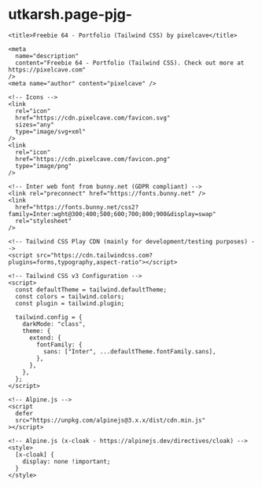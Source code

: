 # utkarsh.page-pjg-
<!doctype html>
<html lang="en" class="scroll-smooth">
  <head>
    <meta charset="utf-8" />
    <meta name="viewport" content="width=device-width,initial-scale=1.0" />

    <title>Freebie 64 - Portfolio (Tailwind CSS) by pixelcave</title>

    <meta
      name="description"
      content="Freebie 64 - Portfolio (Tailwind CSS). Check out more at https://pixelcave.com"
    />
    <meta name="author" content="pixelcave" />

    <!-- Icons -->
    <link
      rel="icon"
      href="https://cdn.pixelcave.com/favicon.svg"
      sizes="any"
      type="image/svg+xml"
    />
    <link
      rel="icon"
      href="https://cdn.pixelcave.com/favicon.png"
      type="image/png"
    />

    <!-- Inter web font from bunny.net (GDPR compliant) -->
    <link rel="preconnect" href="https://fonts.bunny.net" />
    <link
      href="https://fonts.bunny.net/css2?family=Inter:wght@300;400;500;600;700;800;900&display=swap"
      rel="stylesheet"
    />

    <!-- Tailwind CSS Play CDN (mainly for development/testing purposes) -->
    <script src="https://cdn.tailwindcss.com?plugins=forms,typography,aspect-ratio"></script>

    <!-- Tailwind CSS v3 Configuration -->
    <script>
      const defaultTheme = tailwind.defaultTheme;
      const colors = tailwind.colors;
      const plugin = tailwind.plugin;

      tailwind.config = {
        darkMode: "class",
        theme: {
          extend: {
            fontFamily: {
              sans: ["Inter", ...defaultTheme.fontFamily.sans],
            },
          },
        },
      };
    </script>

    <!-- Alpine.js -->
    <script
      defer
      src="https://unpkg.com/alpinejs@3.x.x/dist/cdn.min.js"
    ></script>

    <!-- Alpine.js (x-cloak - https://alpinejs.dev/directives/cloak) -->
    <style>
      [x-cloak] {
        display: none !important;
      }
    </style>
  </head>
  <body class="antialiased">
    <!-- Page Container -->
    <div
      x-data="{
        darkMode: false,
        toggleDarkMode() {
          this.darkMode = ! this.darkMode;

          // Toggle dark class on html element
          if (this.darkMode) {
            document.body.parentNode.classList.add('dark');
          } else {
            document.body.parentNode.classList.remove('dark');
          }
        }
      }"
      class="min-h-dvh min-w-80 bg-white text-zinc-800 dark:bg-zinc-950 dark:text-zinc-100"
    >
      <!-- Page Content -->
      <main
        id="page-content"
        class="mx-auto flex max-w-6xl flex-auto flex-col px-4 pb-4 lg:px-8 lg:pb-8"
      >
        <!-- Main Header -->
        <header
          id="page-header"
          class="flex flex-none items-center justify-between py-7"
        >
          <div class="flex items-center gap-2">
            <!-- Logo -->
            <a
              href="javascript:void(0)"
              class="text-2xl font-thin tracking-widest hover:text-purple-600 active:opacity-75 dark:hover:text-purple-400"
            >
              UTKARSH
            </a>
            <!-- END Logo -->

            <!-- Toggle Dark Mode -->
            <button
              x-on:click="toggleDarkMode()"
              type="button"
              class="relative inline-flex size-9 items-center justify-center text-zinc-600 hover:opacity-75 dark:text-zinc-400"
            >
              <div
                x-cloak
                x-show="!darkMode"
                x-transition:enter="transition ease-out duration-150"
                x-transition:enter-start="opacity-0 rotate-180"
                x-transition:enter-end="opacity-100 rotate-0"
                x-transition:leave="transition ease-in duration-100"
                x-transition:leave-start="opacity-100 rotate-0"
                x-transition:leave-end="opacity-0 rotate-180"
                class="absolute inset-0 flex items-center justify-center"
              >
                <svg
                  xmlns="http://www.w3.org/2000/svg"
                  fill="none"
                  viewBox="0 0 24 24"
                  stroke-width="1.5"
                  stroke="currentColor"
                  class="hi-outline hi-sun inline-block size-5"
                >
                  <path
                    stroke-linecap="round"
                    stroke-linejoin="round"
                    d="M12 3v2.25m6.364.386-1.591 1.591M21 12h-2.25m-.386 6.364-1.591-1.591M12 18.75V21m-4.773-4.227-1.591 1.591M5.25 12H3m4.227-4.773L5.636 5.636M15.75 12a3.75 3.75 0 1 1-7.5 0 3.75 3.75 0 0 1 7.5 0Z"
                  />
                </svg>
              </div>
              <div
                x-cloak
                x-show="darkMode"
                x-transition:enter="transition ease-out duration-150"
                x-transition:enter-start="opacity-0 rotate-180"
                x-transition:enter-end="opacity-100 rotate-0"
                x-transition:leave="transition ease-in duration-100"
                x-transition:leave-start="opacity-100 rotate-0"
                x-transition:leave-end="opacity-0 rotate-180"
                class="absolute inset-0 flex items-center justify-center"
              >
                <svg
                  xmlns="http://www.w3.org/2000/svg"
                  fill="none"
                  viewBox="0 0 24 24"
                  stroke-width="1.5"
                  stroke="currentColor"
                  class="hi-outline hi-moon inline-block size-5"
                >
                  <path
                    stroke-linecap="round"
                    stroke-linejoin="round"
                    d="M21.752 15.002A9.72 9.72 0 0 1 18 15.75c-5.385 0-9.75-4.365-9.75-9.75 0-1.33.266-2.597.748-3.752A9.753 9.753 0 0 0 3 11.25C3 16.635 7.365 21 12.75 21a9.753 9.753 0 0 0 9.002-5.998Z"
                  />
                </svg>
              </div>
            </button>
            <!-- END Toggle Dark Mode -->
          </div>
          <div class="flex items-center gap-4">
            <!-- Nav -->
            <nav class="flex items-center gap-6">
              <a
                href="#projects"
                class="text-sm font-medium decoration-purple-600 decoration-2 underline-offset-8 hover:text-black hover:underline dark:decoration-purple-400 dark:hover:text-white"
              >
                Projects
              </a>
              <a
                href="#contact"
                class="text-sm font-medium decoration-purple-600 decoration-2 underline-offset-8 hover:text-black hover:underline dark:decoration-purple-400 dark:hover:text-white"
              >
                Hire me
              </a>
            </nav>
            <!-- END Nav -->
          </div>
        </header>
        <!-- END Main Header -->

        <!-- Main Content -->
        <div class="grid grid-cols-1 gap-6 md:grid-cols-12">
          <!-- Photo -->
          <div class="col-span-1 md:col-span-5">
            <div class="aspect-h-1 aspect-w-1">
              <img
                src=<img jsname="kSDGid" class="bn6k9b" aria-hidden="true" alt="" role="none" 
             <img
                src="utkarsh-photo.jpg"
                alt="Utkarsh Portfolio"
                class="rounded-xl object-cover"
             />
            </div>
          </div>
          <!-- END Photo -->

          <!-- Intro -->
          <div
            class="relative col-span-1 flex flex-col overflow-hidden rounded-xl bg-zinc-100 p-12 dark:bg-zinc-900 md:col-span-7"
          >
            <div
              aria-hidden="true"
              class="absolute -left-20 -top-20 size-48 rounded-full bg-yellow-500 blur-2xl"
            ></div>
            <div
              aria-hidden="true"
              class="absolute -right-10 -top-10 size-64 rounded-full bg-orange-300 blur-3xl"
            ></div>
            <div
              aria-hidden="true"
              class="absolute inset-0 bg-yellow-100/50 backdrop-blur-md dark:bg-yellow-900/75"
            ></div>
            <div class="relative mt-auto">
              <h1 class="text-4xl font-medium text-black dark:text-white">
                "Hi there, I'm Utkarsh Barnwal!"
              </h1>
              <h2 class="mt-3 leading-relaxed text-zinc-900 dark:text-zinc-200">
                "I'm a passionate Web Developer currently pursuing my BCA, equipped with strong problem-solving skills and a creative mindset. I specialize in crafting modern, responsive, and user-friendly websites using HTML, CSS, JavaScript, and various front-end technologies.
                
                With a keen interest in UI/UX design, I focus on building interactive web applications that enhance user experience. My expertise extends to developing seamless, high-performance websites with clean code and efficient functionality.
                
                I believe in continuous learning and staying updated with the latest web trends and technologies. Through my projects, I demonstrate my ability to design, develop, and optimize websites that not only look great but also function flawlessly. My goal is to create innovative digital experiences that make an impact!"
              </h2>
            </div>
          </div>
          <!-- END Intro -->

          <!-- Projects -->
          <a
            id="projects"
            href="javascript:void(0)"
            class="group relative col-span-1 overflow-hidden rounded-xl bg-zinc-100 p-6 hover:bg-zinc-200/75 active:bg-zinc-200 dark:bg-zinc-900 dark:hover:bg-zinc-800/75 dark:active:bg-zinc-800 md:col-span-4"
          >
            <div
              class="absolute right-6 top-6 scale-0 opacity-0 transition duration-75 ease-out group-hover:scale-100 group-hover:opacity-100"
              aria-hidden="true"
            >
              <svg
                xmlns="http://www.w3.org/2000/svg"
                viewBox="0 0 24 24"
                fill="currentColor"
                class="hi-solid hi-arrow-small-right inline-block size-6"
              >
                <path
                  fill-rule="evenodd"
                  d="M3.75 12a.75.75 0 0 1 .75-.75h13.19l-5.47-5.47a.75.75 0 0 1 1.06-1.06l6.75 6.75a.75.75 0 0 1 0 1.06l-6.75 6.75a.75.75 0 1 1-1.06-1.06l5.47-5.47H4.5a.75.75 0 0 1-.75-.75Z"
                  clip-rule="evenodd"
                />
              </svg>
            </div>
            <h3 class="text-lg font-medium text-zinc-950 dark:text-zinc-50">
              Wev dev
            </h3>
            <h4 class="text-sm text-zinc-600 dark:text-zinc-400">This month</h4>
            <div
              class="aspect-h-3 aspect-w-4 mt-10 transition duration-150 ease-out group-hover:scale-105"
            >
              <img
                src=https://cdn-employer-wp.arc.dev/wp-content/uploads/2022/04/good-software-developer-1128x635.jpg
                alt="Project 1"
                class="rounded-xl object-cover"
              />
            </div>
          </a>
          <a
            href="javascript:void(0)"
            class="group relative col-span-1 overflow-hidden rounded-xl bg-zinc-100 p-6 hover:bg-zinc-200/75 active:bg-zinc-200 dark:bg-zinc-900 dark:hover:bg-zinc-800/75 dark:active:bg-zinc-800 md:col-span-4"
          >
            <div
              class="absolute right-6 top-6 scale-0 opacity-0 transition duration-75 ease-out group-hover:scale-100 group-hover:opacity-100"
              aria-hidden="true"
            >
              <svg
                xmlns="http://www.w3.org/2000/svg"
                viewBox="0 0 24 24"
                fill="currentColor"
                class="hi-solid hi-arrow-small-right inline-block size-6"
              >
                <path
                  fill-rule="evenodd"
                  d="M3.75 12a.75.75 0 0 1 .75-.75h13.19l-5.47-5.47a.75.75 0 0 1 1.06-1.06l6.75 6.75a.75.75 0 0 1 0 1.06l-6.75 6.75a.75.75 0 1 1-1.06-1.06l5.47-5.47H4.5a.75.75 0 0 1-.75-.75Z"
                  clip-rule="evenodd"
                />
              </svg>
            </div>
            <h3 class="text-lg font-medium text-zinc-950 dark:text-zinc-50">
             Python
            </h3>
            <h4 class="text-sm text-zinc-600 dark:text-zinc-400">This month</h4>
            <div
              class="aspect-h-3 aspect-w-4 mt-10 transition duration-150 ease-out group-hover:scale-105"
            >
              <img
                src=https://blog.eduonix.com/wp-content/uploads/2018/09/Scientific-Python-Scipy.jpg
                alt="Project 2"
                class="rounded-xl object-cover"
              />
            </div>
          </a>
          <a
            href="javascript:void(0)"
            class="group relative col-span-1 overflow-hidden rounded-xl bg-zinc-100 p-6 hover:bg-zinc-200/75 active:bg-zinc-200 dark:bg-zinc-900 dark:hover:bg-zinc-800/75 dark:active:bg-zinc-800 md:col-span-4"
          >
            <div
              class="absolute right-6 top-6 scale-0 opacity-0 transition duration-75 ease-out group-hover:scale-100 group-hover:opacity-100"
              aria-hidden="true"
            >
              <svg
                xmlns="http://www.w3.org/2000/svg"
                viewBox="0 0 24 24"
                fill="currentColor"
                class="hi-solid hi-arrow-small-right inline-block size-6"
              >
                <path
                  fill-rule="evenodd"
                  d="M3.75 12a.75.75 0 0 1 .75-.75h13.19l-5.47-5.47a.75.75 0 0 1 1.06-1.06l6.75 6.75a.75.75 0 0 1 0 1.06l-6.75 6.75a.75.75 0 1 1-1.06-1.06l5.47-5.47H4.5a.75.75 0 0 1-.75-.75Z"
                  clip-rule="evenodd"
                />
              </svg>
            </div>
            <h3 class="text-lg font-medium text-zinc-950 dark:text-zinc-50">
              <HTML:5>
                C++
            </h3>
              
            <h4 class="text-sm text-zinc-600 dark:text-zinc-400">This month</h4>
            <div
              class="aspect-h-3 aspect-w-4 mt-10 transition duration-150 ease-out group-hover:scale-105"
            >
              <img
                src=https://assets.codeguru.com/uploads/2003/02/C-tutorials-420x420.jpg
                alt="Project 3"
                class="rounded-xl object-cover"
              />
            </div>
          </a>
          <a
            href="javascript:void(0)"
            class="group relative col-span-1 overflow-hidden rounded-xl bg-zinc-100 p-6 hover:bg-zinc-200/75 active:bg-zinc-200 dark:bg-zinc-900 dark:hover:bg-zinc-800/75 dark:active:bg-zinc-800 md:col-span-4"
          >
            <div
              class="absolute right-6 top-6 scale-0 opacity-0 transition duration-75 ease-out group-hover:scale-100 group-hover:opacity-100"
              aria-hidden="true"
            >
              <svg
                xmlns="http://www.w3.org/2000/svg"
                viewBox="0 0 24 24"
                fill="currentColor"
                class="hi-solid hi-arrow-small-right inline-block size-6"
              >
                <path
                  fill-rule="evenodd"
                  d="M3.75 12a.75.75 0 0 1 .75-.75h13.19l-5.47-5.47a.75.75 0 0 1 1.06-1.06l6.75 6.75a.75.75 0 0 1 0 1.06l-6.75 6.75a.75.75 0 1 1-1.06-1.06l5.47-5.47H4.5a.75.75 0 0 1-.75-.75Z"
                  clip-rule="evenodd"
                />
              </svg>
            </div>
            <h3 class="text-lg font-medium text-zinc-950 dark:text-zinc-50">
              Power BI
            </h3>
            <h4 class="text-sm text-zinc-600 dark:text-zinc-400">Last month</h4>
            <div
              class="aspect-h-3 aspect-w-4 mt-10 transition duration-150 ease-out group-hover:scale-105"
            >
              <img
                src="https://d17thj9kqp1mkn.cloudfront.net/strapi-assets-tech_a34b41e7f9.jpg">
            
            </div>
          </a>
          <a
            href="javascript:void(0)"
            class="group relative col-span-1 overflow-hidden rounded-xl bg-zinc-100 p-6 hover:bg-zinc-200/75 active:bg-zinc-200 dark:bg-zinc-900 dark:hover:bg-zinc-800/75 dark:active:bg-zinc-800 md:col-span-4"
          >
            <div
              class="absolute right-6 top-6 scale-0 opacity-0 transition duration-75 ease-out group-hover:scale-100 group-hover:opacity-100"
              aria-hidden="true"
            >
              <svg
                xmlns="http://www.w3.org/2000/svg"
                viewBox="0 0 24 24"
                fill="currentColor"
                class="hi-solid hi-arrow-small-right inline-block size-6"
              >
                <path
                  fill-rule="evenodd"
                  d="M3.75 12a.75.75 0 0 1 .75-.75h13.19l-5.47-5.47a.75.75 0 0 1 1.06-1.06l6.75 6.75a.75.75 0 0 1 0 1.06l-6.75 6.75a.75.75 0 1 1-1.06-1.06l5.47-5.47H4.5a.75.75 0 0 1-.75-.75Z"
                  clip-rule="evenodd"
                />
              </svg>
            </div>
            <h3 class="text-lg font-medium text-zinc-950 dark:text-zinc-50">
              Data structure
            </h3>
            <h4 class="text-sm text-zinc-600 dark:text-zinc-400">Last month</h4>
            <div
              class="aspect-h-3 aspect-w-4 mt-10 transition duration-150 ease-out group-hover:scale-105"
            >
              <img
                src=https://media2.dev.to/dynamic/image/width=1000,height=420,fit=cover,gravity=auto,format=auto/https%3A%2F%2Fthepracticaldev.s3.amazonaws.com%2Fi%2Fsrnvrd7vfeeq5qpxnabq.png
                alt="Project 5"
                class="rounded-xl object-cover"
              />
            </div>
          </a>
          <a
            href="javascript:void(0)"
            class="group relative col-span-1 overflow-hidden rounded-xl bg-zinc-100 p-6 hover:bg-zinc-200/75 active:bg-zinc-200 dark:bg-zinc-900 dark:hover:bg-zinc-800/75 dark:active:bg-zinc-800 md:col-span-4"
          >
            <div
              class="absolute right-6 top-6 scale-0 opacity-0 transition duration-75 ease-out group-hover:scale-100 group-hover:opacity-100"
              aria-hidden="true"
            >
              <svg
                xmlns="http://www.w3.org/2000/svg"
                viewBox="0 0 24 24"
                fill="currentColor"
                class="hi-solid hi-arrow-small-right inline-block size-6"
              >
                <path
                  fill-rule="evenodd"
                  d="M3.75 12a.75.75 0 0 1 .75-.75h13.19l-5.47-5.47a.75.75 0 0 1 1.06-1.06l6.75 6.75a.75.75 0 0 1 0 1.06l-6.75 6.75a.75.75 0 1 1-1.06-1.06l5.47-5.47H4.5a.75.75 0 0 1-.75-.75Z"
                  clip-rule="evenodd"
                />
              </svg>
            </div>
            <h3 class="text-lg font-medium text-zinc-950 dark:text-zinc-50">
              Graphic design
            </h3>
            <h4 class="text-sm text-zinc-600 dark:text-zinc-400">Last month</h4>
            <div
              class="aspect-h-3 aspect-w-4 mt-10 transition duration-150 ease-out group-hover:scale-105"
            >
              <img
                src=<img width="540" height="457" src="https://www.netleafinfosoft.com/our-blog/wp-content/uploads/2019/10/Graphic-Design-Services-in-Gurgaon.jpg" class="attachment-post-thumbnail size-post-thumbnail wp-post-image" alt="Graphic Design Services in Gurgaon" decoding="async" srcset="https://www.netleafinfosoft.com/our-blog/wp-content/uploads/2019/10/Graphic-Design-Services-in-Gurgaon.jpg 540w, https://www.netleafinfosoft.com/our-blog/wp-content/uploads/2019/10/Graphic-Design-Services-in-Gurgaon-473x400.jpg 473w" sizes="(max-width: 540px) 100vw, 540px">
            
            </div>
          </a>
          <!-- END Projects -->

          <!-- Contact -->
          <div
            id="contact"
            class="relative col-span-1 flex flex-col overflow-hidden rounded-xl bg-zinc-100 px-12 py-20 dark:bg-zinc-900 md:col-span-12"
          >
            <div
              aria-hidden="true"
              class="absolute -left-20 -top-20 size-48 rounded-full bg-pink-300 blur-2xl"
            ></div>
            <div
              aria-hidden="true"
              class="absolute -bottom-48 -right-48 size-96 rounded-full bg-indigo-200 blur-2xl dark:bg-indigo-400/50"
            ></div>
            <div
              aria-hidden="true"
              class="absolute -right-48 -top-48 size-96 rounded-full bg-purple-200 blur-3xl dark:bg-purple-400/50"
            ></div>
            <div
              aria-hidden="true"
              class="absolute inset-0 bg-purple-100/50 backdrop-blur-md dark:bg-purple-900/75"
            ></div>
            <div class="relative mx-auto mt-auto max-w-md">
              <h2 class="text-4xl font-medium text-black dark:text-white">
                Get in touch
              </h2>
              <h3 class="mt-3 leading-relaxed text-zinc-900 dark:text-zinc-200">
                Looking for a creative partner for your next project? I'm
                currently available for freelance work and would love to hear
                about your ideas. Whether you need branding, web design, or
                print materials, let's collaborate to bring your vision to life.
              </h3>
              <form onsubmit="return false;" class="mt-10 w-full space-y-6">
                <div class="space-y-2">
                  <label for="name" class="text-sm font-medium">Name</label>
                  <input
                    type="text"
                    id="name"
                    name="name"
                    class="block w-full rounded-lg border border-white px-5 py-3 leading-6 placeholder-zinc-500 focus:border-purple-500 focus:ring focus:ring-purple-500/50 dark:border-purple-950 dark:bg-purple-950 dark:placeholder-zinc-400 dark:focus:border-purple-500"
                  />
                </div>
                <div class="space-y-2">
                  <label for="email" class="text-sm font-medium">Email</label>
                  <input
                    type="email"
                    id="email"
                    name="email"
                    class="block w-full rounded-lg border border-white px-5 py-3 leading-6 placeholder-zinc-500 focus:border-purple-500 focus:ring focus:ring-purple-500/50 dark:border-purple-950 dark:bg-purple-950 dark:placeholder-zinc-400 dark:focus:border-purple-500"
                  />
                </div>
                <div class="space-y-2">
                  <label for="message" class="text-sm font-medium"
                    >Message</label
                  >
                  <textarea
                    id="message"
                    name="message"
                    rows="6"
                    class="block w-full rounded-lg border border-white px-5 py-3 leading-6 placeholder-zinc-500 focus:border-purple-500 focus:ring focus:ring-purple-500/50 dark:border-purple-950 dark:bg-purple-950 dark:placeholder-zinc-400 dark:focus:border-purple-500"
                  ></textarea>
                </div>
                <button
                  type="submit"
                  class="inline-flex w-full items-center justify-center gap-2 rounded-lg border border-purple-700 bg-purple-700 px-5 py-3 text-sm font-semibold leading-6 text-white hover:border-purple-600 hover:bg-purple-600 hover:text-white focus:ring focus:ring-purple-400/50 active:border-purple-700 active:bg-purple-700 dark:focus:ring-purple-400/90 lg:w-auto"
                >
                  <span>Send Message</span>
                </button>
              </form>
            </div>
          </div>
          <!-- END Contact -->

          <!-- Footer -->
          <footer
            class="flex flex-col gap-6 py-7 text-center text-sm md:col-span-12 md:flex-row-reverse md:justify-between md:gap-0 md:text-left"
          >
            <nav class="flex items-center justify-center gap-4">
              <a
                href="javascript:void(0)"
                class="text-zinc-400 hover:text-zinc-800 dark:hover:text-white"
              >
                <svg
                  class="bi bi-twitter-x inline-block size-5"
                  xmlns="http://www.w3.org/2000/svg"
                  fill="currentColor"
                  viewBox="0 0 16 16"
                  aria-hidden="true"
                >
                  <path
                    d="M12.6.75h2.454l-5.36 6.142L16 15.25h-4.937l-3.867-5.07-4.425 5.07H.316l5.733-6.57L0 .75h5.063l3.495 4.633L12.601.75Zm-.86 13.028h1.36L4.323 2.145H2.865l8.875 11.633Z"
                  />
                </svg>
              </a>
              <a
                href="javascript:void(0)"
                class="text-zinc-400 hover:text-[#1877f2]"
              >
                <svg
                  class="icon-facebook inline-block size-5"
                  xmlns="http://www.w3.org/2000/svg"
                  viewBox="0 0 24 24"
                  fill="currentColor"
                >
                  <path
                    d="M9 8H6v4h3v12h5V12h3.642L18 8h-4V6.333C14 5.378 14.192 5 15.115 5H18V0h-3.808C10.596 0 9 1.583 9 4.615V8z"
                  ></path>
                </svg>
              </a>
              <a
                href="javascript:void(0)"
                class="text-zinc-400 hover:text-[#405de6]"
              >
                <svg
                  class="icon-instagram inline-block size-5"
                  xmlns="http://www.w3.org/2000/svg"
                  viewBox="0 0 24 24"
                  fill="currentColor"
                >
                  <path
                    d="M12 2.163c3.204 0 3.584.012 4.85.07 3.252.148 4.771 1.691 4.919 4.919.058 1.265.069 1.645.069 4.849 0 3.205-.012 3.584-.069 4.849-.149 3.225-1.664 4.771-4.919 4.919-1.266.058-1.644.07-4.85.07-3.204 0-3.584-.012-4.849-.07-3.26-.149-4.771-1.699-4.919-4.92-.058-1.265-.07-1.644-.07-4.849 0-3.204.013-3.583.07-4.849.149-3.227 1.664-4.771 4.919-4.919 1.266-.057 1.645-.069 4.849-.069zM12 0C8.741 0 8.333.014 7.053.072 2.695.272.273 2.69.073 7.052.014 8.333 0 8.741 0 12c0 3.259.014 3.668.072 4.948.2 4.358 2.618 6.78 6.98 6.98C8.333 23.986 8.741 24 12 24c3.259 0 3.668-.014 4.948-.072 4.354-.2 6.782-2.618 6.979-6.98.059-1.28.073-1.689.073-4.948 0-3.259-.014-3.667-.072-4.947-.196-4.354-2.617-6.78-6.979-6.98C15.668.014 15.259 0 12 0zm0 5.838a6.162 6.162 0 100 12.324 6.162 6.162 0 000-12.324zM12 16a4 4 0 110-8 4 4 0 010 8zm6.406-11.845a1.44 1.44 0 100 2.881 1.44 1.44 0 000-2.881z"
                  ></path>
                </svg>
              </a>
              <a
                href="javascript:void(0)"
                class="text-zinc-400 hover:text-[#333] dark:hover:text-zinc-50"
              >
                <svg
                  class="icon-github inline-block size-5"
                  xmlns="http://www.w3.org/2000/svg"
                  viewBox="0 0 24 24"
                  fill="currentColor"
                >
                  <path
                    d="M12 0C5.374 0 0 5.373 0 12c0 5.302 3.438 9.8 8.207 11.387.599.111.793-.261.793-.577v-2.234c-3.338.726-4.033-1.416-4.033-1.416-.546-1.387-1.333-1.756-1.333-1.756-1.089-.745.083-.729.083-.729 1.205.084 1.839 1.237 1.839 1.237 1.07 1.834 2.807 1.304 3.492.997.107-.775.418-1.305.762-1.604-2.665-.305-5.467-1.334-5.467-5.931 0-1.311.469-2.381 1.236-3.221-.124-.303-.535-1.524.117-3.176 0 0 1.008-.322 3.301 1.23A11.509 11.509 0 0112 5.803c1.02.005 2.047.138 3.006.404 2.291-1.552 3.297-1.23 3.297-1.23.653 1.653.242 2.874.118 3.176.77.84 1.235 1.911 1.235 3.221 0 4.609-2.807 5.624-5.479 5.921.43.372.823 1.102.823 2.222v3.293c0 .319.192.694.801.576C20.566 21.797 24 17.3 24 12c0-6.627-5.373-12-12-12z"
                  ></path>
                </svg>
              </a>
              <a
                href="javascript:void(0)"
                class="text-zinc-400 hover:text-[#ea4c89]"
              >
                <svg
                  class="icon-dribbble inline-block size-5"
                  xmlns="http://www.w3.org/2000/svg"
                  viewBox="0 0 24 24"
                  fill="currentColor"
                >
                  <path
                    d="M12 0C5.372 0 0 5.373 0 12s5.372 12 12 12 12-5.373 12-12S18.628 0 12 0zm9.885 11.441c-2.575-.422-4.943-.445-7.103-.073a42.153 42.153 0 00-.767-1.68c2.31-1 4.165-2.358 5.548-4.082a9.863 9.863 0 012.322 5.835zm-3.842-7.282c-1.205 1.554-2.868 2.783-4.986 3.68a46.287 46.287 0 00-3.488-5.438A9.894 9.894 0 0112 2.087c2.275 0 4.368.779 6.043 2.072zM7.527 3.166a44.59 44.59 0 013.537 5.381c-2.43.715-5.331 1.082-8.684 1.105a9.931 9.931 0 015.147-6.486zM2.087 12l.013-.256c3.849-.005 7.169-.448 9.95-1.322.233.475.456.952.67 1.432-3.38 1.057-6.165 3.222-8.337 6.48A9.865 9.865 0 012.087 12zm3.829 7.81c1.969-3.088 4.482-5.098 7.598-6.027a39.137 39.137 0 012.043 7.46c-3.349 1.291-6.953.666-9.641-1.433zm11.586.43a41.098 41.098 0 00-1.92-6.897c1.876-.265 3.94-.196 6.199.196a9.923 9.923 0 01-4.279 6.701z"
                  ></path>
                </svg>
              </a>
            </nav>
            <div class="text-zinc-500 dark:text-zinc-400/80">
              <span class="font-medium">UTKARSH BARNWAL</span> © 
              <span x-text="new Date().getFullYear()"></span>
            </div>
          </footer>
          <!-- END Footer -->
        </div>
        <!-- END Main Content -->
      </main>
      <!-- END Page Content -->
    </div>
    <!-- END Page Container -->
  </body>
</html>

